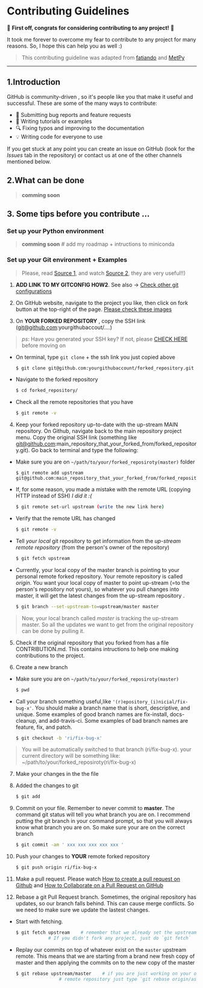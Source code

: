# Contributing Guidelines
:tada: **First off, congrats for considering contributing to any project!** :tada:

It took me forever to overcome my fear to contribute to any project for many reasons. 
So, I hope this can help you as well :)


>  This contributing guideline was adapted from [fatiando](https://github.com/fatiando/contributing/edit/master/CONTRIBUTING.md) and [MetPy](https://github.com/Unidata/MetPy/blob/master/CONTRIBUTING.md)

-------------------------------------------------
## 1.Introduction

GitHub is  community-driven , so it's people like you  that make it useful and successful. 
These are some of the many ways to contribute:

* :bug: Submitting bug reports and feature requests
* :memo: Writing tutorials or examples
* :mag: Fixing typos and improving to the documentation
* :bulb: Writing code for everyone to use

If you get stuck at any point you can create an issue on GitHub (look for the *Issues*
tab in the repository) or contact us at one of the other channels mentioned below.

## 2.What can be done

> **comming soon**


## 3. Some tips before you contribute ... 

### Set up your Python environment

> **comming soon** # add my roadmap + intructions to miniconda

### Set up your Git environment + Examples

> Please, read [Source 1](https://git-scm.com/book/en/v2/GitHub-Contributing-to-a-Project), and watch [Source 2](https://egghead.io/lessons/javascript-how-to-fork-and-clone-a-github-repository), they are very useful!!)

1. **ADD LINK TO MY GITCONFIG HOW2**. See also -> [Check other git configurations](https://git-scm.com/book/en/v2/Customizing-Git-Git-Configuration)

2. On GitHub website, navigate to the project you like, then click on fork button at the top-right of the page. [Please check these images](https://www.asmeurer.com/git-workflow/)

3. On **YOUR FORKED REPOSITORY** , copy the SSH link (git@github.com:yourgithubaccout/....) 

> *ps*: Have you generated your SSH key? If not, please  [CHECK HERE](https://docs.github.com/en/github/authenticating-to-github/generating-a-new-ssh-key-and-adding-it-to-the-ssh-agent) before moving on

+ On terminal, type `git clone` + the ssh link you just copied above
    
    ```sh
    $ git clone git@github.com:yourgithubaccount/forked_repository.git
    ```

+ Navigate to the forked repository
    
    ```sh
    $ cd forked_repository/
    ```
    
+ Check all the remote repositories that you have
    
    ```sh
    $ git remote -v 
    ```

4. Keep your forked repository up-to-date with the up-stream MAIN repository. On Github, navigate back to the main repository project menu. Copy the original SSH link (something like git@github.com:main_repository_that_your_forked_from/forked_repository.git). Go back to terminal and type the following:

+  Make sure you are on `~/path/to/your/forked_reposiroty(master)` folder
    
    ```ssh
    $ git remote add upstream git@github.com:main_repository_that_your_forked_from/forked_repository.git 
    ```

+ If, for some reason, you made a mistake  with the remote URL (copying HTTP instead of SSH) *I did it :(*
    
    ```sh
    $ git remote set-url upstream (write the new link here)
    ```
    
+ Verify that the remote URL has changed
    
    ```sh
    $ git remote -v
    ```
+ Tell *your local* git repository to get information from the *up-stream remote repository* (from the person's owner of the repository)
    
    ```sh
    $ git fetch upstream
    ```

+ Currently, your local copy of the master branch is pointing to your personal remote forked repository. Your remote repository is called *origin*. You want your local copy of master to point up-stream (=to the person's repository not yours), so whatever you pull changes into master, it will get the latest changes from the up-stream repository .
    
    ```sh
    $ git branch --set-upstream-to=upstream/master master
    ```
> Now, your local branch called *master* is tracking the up-stream master. So all the updates we want to get from the original repository can be done by pulling it.

5. Check if the original repository that you forked from has a file CONTRIBUTION.md. This contains intructions to help one making contributions to the project.

6. Create a new branch
    
+ Make sure you are on `~/path/to/your/forked_reposiroty(master)`
    
    ```sh
    $ pwd
    ```
    
+ Call your branch something useful,like `'(r)epository_(i)nicial/fix-bug-x'`. You should make a branch name that is short, descriptive, and unique. Some examples of good branch names are fix-install, docs-cleanup, and add-travis-ci. Some examples of bad branch names are feature, fix, and patch.
  
    ```sh
    $ git checkout -b 'ri/fix-bug-x'
    ```

> You will be automatically switched to that branch (ri/fix-bug-x). your current directory will be something like: ~/path/to/your/forked_reposiroty(ri/fix-bug-x)
 
7. Make your changes in the the file 

8. Added the changes to git 
    
    ```sh
    $ git add 
    ```

9. Commit on your file.  Remember to never commit to **master**. The command git status will tell you what branch you are on. I recommend putting the git branch in your command prompt, so that you will always know what branch you are on. So make sure your are on the correct branch

    ```sh
    $ git commit -am ' xxx xxx xxx xxx xxx '
    ```

10. Push your changes to **YOUR** remote forked repository 

    ```sh
    $ git push origin ri/fix-bug-x
    ```

11. Make a pull request. Please watch [How to create a pull request on Github](https://egghead.io/lessons/javascript-how-to-create-a-pull-request-on-github) and [How to Collaborate on a Pull Request on GitHub](https://egghead.io/lessons/javascript-how-to-collaborate-on-a-pull-request-on-github)

12. Rebase a git Pull Request branch. Sometimes, the original repository has updates, so our branch falls behind. This can cause merge conflicts. So we need to make sure we update the lastest changes.

+ Start with fetching.
    
    ```sh
    $ git fetch upstream 	# remember that we already set the upstream before. 
				# If you didn't fork any project, just do `git fetch`
    ```
+ Replay our commits on top of whatever exist on the `master` upstream remote. This means that we are starting from a brand new fresh copy of master and then applying the commits on to the new copy of the master

    ```sh
    $ git rebase upstream/master	# if you are just working on your own original 
					# remote repository just type `git rebase origin/aster
    ```

